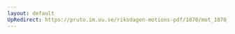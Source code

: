 ```yaml
---
layout: default
UpRedirect: https://pruto.im.uu.se/riksdagen-motions-pdf/1870/mot_1870__ak__140/mot_1870__ak__140-001.pdf
---
```

